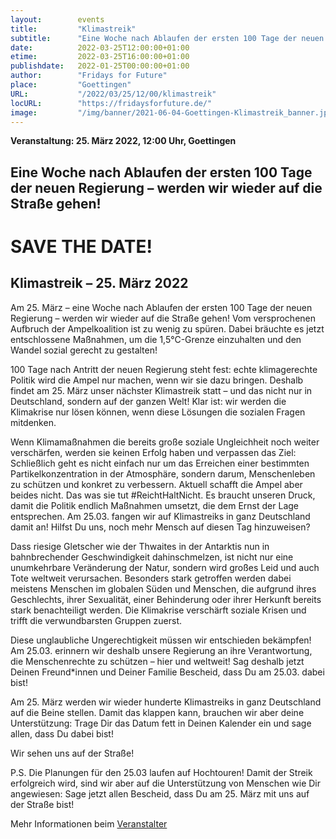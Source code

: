 ```yaml
---
layout:        events
title:         "Klimastreik"
subtitle:      "Eine Woche nach Ablaufen der ersten 100 Tage der neuen Regierung – werden wir wieder auf die Straße gehen!"
date:          2022-03-25T12:00:00+01:00
etime:         2022-03-25T16:00:00+01:00
publishdate:   2022-01-25T00:00:00+01:00
author:        "Fridays for Future"
place:         "Goettingen"
URL:           "/2022/03/25/12/00/klimastreik"
locURL:        "https://fridaysforfuture.de/"
image:         "/img/banner/2021-06-04-Goettingen-Klimastreik_banner.jpg"
---
```


**Veranstaltung: 25. März 2022, 12:00 Uhr, Goettingen**

Eine Woche nach Ablaufen der ersten 100 Tage der neuen Regierung – werden wir wieder auf die Straße gehen!
-----------
SAVE THE DATE!
=============

Klimastreik – 25. März 2022
-------------

Am 25. März – eine Woche nach Ablaufen der ersten 100 Tage der neuen Regierung – werden wir wieder auf die Straße gehen! Vom versprochenen Aufbruch der Ampelkoalition ist zu wenig zu spüren. Dabei bräuchte es jetzt entschlossene Maßnahmen, um die 1,5°C-Grenze einzuhalten und den Wandel sozial gerecht zu gestalten!

100 Tage nach Antritt der neuen Regierung steht fest: echte klimagerechte Politik wird die Ampel nur machen, wenn wir sie dazu bringen. Deshalb findet am 25. März unser nächster Klimastreik statt – und das nicht nur in Deutschland, sondern auf der ganzen Welt! Klar ist: wir werden die Klimakrise nur lösen können, wenn diese Lösungen die sozialen Fragen mitdenken.

Wenn Klimamaßnahmen die bereits große soziale Ungleichheit noch weiter verschärfen, werden sie keinen Erfolg haben und verpassen das Ziel: Schließlich geht es nicht einfach nur um das Erreichen einer bestimmten Partikelkonzentration in der Atmosphäre, sondern darum, Menschenleben zu schützen und konkret zu verbessern. Aktuell schafft die Ampel aber beides nicht. Das was sie tut #ReichtHaltNicht. Es braucht unseren Druck, damit die Politik endlich Maßnahmen umsetzt, die dem Ernst der Lage entsprechen. Am 25.03. fangen wir auf Klimastreiks in ganz Deutschland damit an! Hilfst Du uns, noch mehr Mensch auf diesen Tag hinzuweisen?

Dass riesige Gletscher wie der Thwaites in der Antarktis nun in bahnbrechender Geschwindigkeit dahinschmelzen, ist nicht nur eine unumkehrbare Veränderung der Natur, sondern wird großes Leid und auch Tote weltweit verursachen. Besonders stark getroffen werden dabei meistens Menschen im globalen Süden und Menschen, die aufgrund ihres Geschlechts, ihrer Sexualität, einer Behinderung oder ihrer Herkunft bereits stark benachteiligt werden. Die Klimakrise verschärft soziale Krisen und trifft die verwundbarsten Gruppen zuerst.

Diese unglaubliche Ungerechtigkeit müssen wir entschieden bekämpfen! Am 25.03. erinnern wir deshalb unsere Regierung an ihre Verantwortung, die Menschenrechte zu schützen – hier und weltweit! Sag deshalb jetzt Deinen Freund*innen und Deiner Familie Bescheid, dass Du am 25.03. dabei bist!

Am 25. März werden wir wieder hunderte Klimastreiks in ganz Deutschland auf die Beine stellen. Damit das klappen kann, brauchen wir aber deine Unterstützung: Trage Dir das Datum fett in Deinen Kalender ein und sage allen, dass Du dabei bist! 

Wir sehen uns auf der Straße!

P.S. Die Planungen  für den 25.03 laufen auf Hochtouren! Damit der Streik erfolgreich wird, sind wir aber auf die Unterstützung von Menschen wie Dir angewiesen: Sage jetzt allen Bescheid, dass Du am 25. März mit uns auf der Straße bist!


Mehr Informationen beim [Veranstalter](https://fridaysforfuture.de/)
